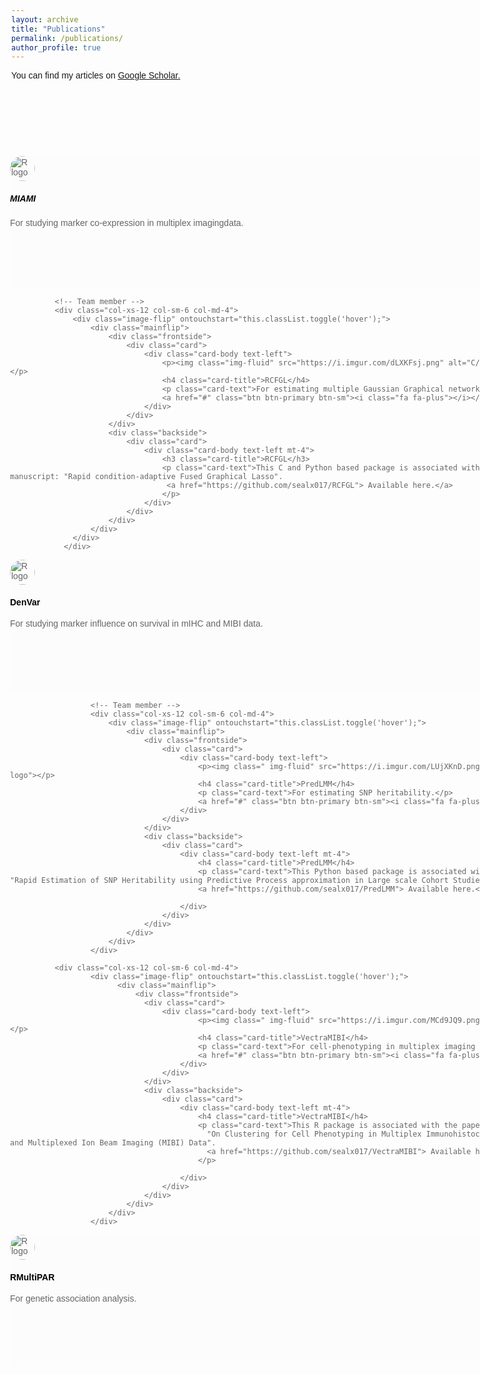 ```yaml
---
layout: archive
title: "Publications"
permalink: /publications/
author_profile: true
---
```


You can find my articles on <u><a href="https://scholar.google.com/citations?user=8NeELr8AAAAJ&hl=en
">Google Scholar</a>.</u>

<style>

body, html {
  height: 100%;
  width: 90%;
  margin: 80px;
  margin-top: 100px;
  font-family: Arial, Helvetica, sans-serif;
}

.bg-image {
  height: 100%;
  background-repeat: no-repeat;
}
.bg-text {
  background-color: rgb(0,0,0); /* Fallback color */
  background-color: rgba(0,0,0, 0); /* Black w/opacity/see-through */
  color: rgba(0,0,0, 0.6);
  border: 0px solid #f1f1f1;
  position: absolute;
  top: 60%;
  left: 50%;
  transform: translate(-50%, -50%);
  margin: 160px;
  margin-top: 30px;
  z-index: 2;
  width: 90%;
  height:  100%;
  text-align: Left;
}
/* FontAwesome for working BootSnippet :> */

#team {
  background-color: rgba(255,255,255, 0.1); /* Fallback color */

}

.btn-primary:hover,
.btn-primary:focus {
    background-color: rgba(234,234,234,0.05);
    border-color: #108d6f;
    box-shadow: none;
    outline: none;
}

.btn-primary {
    color: #fff;
    background-color: rgba(234,234,234,0.0.05);
    border-color: #007b5e;
}

section {
    padding: 60px 0;
}

section .section-title {
    text-align: center;
    color: White;
    margin-bottom: 50px;
}

#team .card {
    border: none;
    background: rgba(234,234,234,0.05);
}

.image-flip:hover .backside,
.image-flip.hover .backside {
    -webkit-transform: rotateY(0deg);
    -moz-transform: rotateY(0deg);
    -o-transform: rotateY(0deg);
    -ms-transform: rotateY(0deg);
    transform: rotateY(0deg);
    border-radius: .25rem;
}

.image-flip:hover .frontside,
.image-flip.hover .frontside {
    -webkit-transform: rotateY(180deg);
    -moz-transform: rotateY(180deg);
    -o-transform: rotateY(180deg);
    transform: rotateY(180deg);
}

.mainflip {
    -webkit-transition: 1s;
    -webkit-transform-style: preserve-3d;
    -ms-transition: 1s;
    -moz-transition: 1s;
    -moz-transform: perspective(1000px);
    -moz-transform-style: preserve-3d;
    -ms-transform-style: preserve-3d;
    transition: 1s;
    transform-style: preserve-3d;
    position: relative;
}

.frontside {
    position: relative;
    -webkit-transform: rotateY(0deg);
    -ms-transform: rotateY(0deg);
    z-index: 2;
    margin-bottom: 10px;
}

.backside {
    position: absolute;
    top: 0;
    left: 0;
    -webkit-transform: rotateY(-180deg);
    -moz-transform: rotateY(-180deg);
    -o-transform: rotateY(-180deg);
    -ms-transform: rotateY(-180deg);
    transform: rotateY(-180deg);
    -webkit-box-shadow: 5px 7px 9px -4px rgb(158, 158, 158);
    -moz-box-shadow: 5px 7px 9px -4px rgb(158, 158, 158);
    box-shadow: 5px 7px 9px -4px rgb(158, 158, 158);
}

.frontside,
.backside {
    -webkit-backface-visibility: hidden;
    -moz-backface-visibility: hidden;
    -ms-backface-visibility: hidden;
    backface-visibility: hidden;
    -webkit-transition: 1s;
    -webkit-transform-style: preserve-3d;
    -moz-transition: 1s;
    -moz-transform-style: preserve-3d;
    -o-transition: 1s;
    -o-transform-style: preserve-3d;
    -ms-transition: 1s;
    -ms-transform-style: preserve-3d;
    transition: 1s;
    transform-style: preserve-3d;
}

.frontside .card,
.backside .card {
    min-height: 212px;
}

.backside .card a {
    font-size: 18px;
    color: skyblue;
;
}

.frontside .card .card-title,
.backside .card .card-title {
    color: black;
}

.frontside .card .card-body img {
    width: 40px;
    height: 40px;
    border-radius: 50%;
}

</style>
<title> Souvik Seal: Softwares </title>
<link rel="icon" type="image/gif/png" href="https://www.cu.edu/sites/default/files/cu-standalone.png">
<link href="https://maxcdn.bootstrapcdn.com/bootstrap/4.0.0/css/bootstrap.min.css" rel="stylesheet" id="bootstrap-css">
<script src="https://maxcdn.bootstrapcdn.com/bootstrap/4.0.0/js/bootstrap.min.js"></script>
<script src="https://cdnjs.cloudflare.com/ajax/libs/jquery/3.2.1/jquery.min.js"></script>
</head>
<body>

<div class="bg-image"></div>
<div class="bg-text">
<div id="bg-text">

  <section id="team" class="pb-5">
      <div class="container">
          <div class="row">
              <!-- Team member -->
                        <div class="col-xs-12 col-sm-6 col-md-4">
                              <div class="image-flip" ontouchstart="this.classList.toggle('hover');">
                                    <div class="mainflip">
                                        <div class="frontside">
                                          <div class="card">
                                              <div class="card-body text-left">
                                                      <p><img class=" img-fluid" src="https://i.imgur.com/MCd9JQ9.png" alt="R logo">
                                                      <h5 class="card-title">MIAMI</h5></p>
                                                      <p class="card-text">For studying marker co-expression in multiplex imagingdata.</p>
                                                      <a href="#" class="btn btn-primary btn-sm"><i class="fa fa-plus"></i></a>
                                                  </div>
                                              </div>
                                          </div>
                                          <div class="backside">
                                              <div class="card">
                                                  <div class="card-body text-left mt-4">
                                                      <h4 class="card-title">MIAMI</h4>
                                                      <p class="card-text">This R package is associated with the paper: "MIAMI: Mutual Information-based Association Analysis of Multiplex Imaging data."<a href="https://github.com/sealx017/MIAMI"> Available here.</a> </p>
                                            </div>
                                              </div>
                                          </div>
                                      </div>
                                  </div>
                              </div>

              <!-- Team member -->
              <div class="col-xs-12 col-sm-6 col-md-4">
                  <div class="image-flip" ontouchstart="this.classList.toggle('hover');">
                      <div class="mainflip">
                          <div class="frontside">
                              <div class="card">
                                  <div class="card-body text-left">
                                      <p><img class="img-fluid" src="https://i.imgur.com/dLXKFsj.png" alt="C/python logo"></p>
                                      <h4 class="card-title">RCFGL</h4>
                                      <p class="card-text">For estimating multiple Gaussian Graphical networks.</p>
                                      <a href="#" class="btn btn-primary btn-sm"><i class="fa fa-plus"></i></a>
                                  </div>
                              </div>
                          </div>
                          <div class="backside">
                              <div class="card">
                                  <div class="card-body text-left mt-4">
                                      <h3 class="card-title">RCFGL</h3>
                                      <p class="card-text">This C and Python based package is associated with the manuscript: "Rapid condition-adaptive Fused Graphical Lasso".
                                       <a href="https://github.com/sealx017/RCFGL"> Available here.</a>
                                      </p>
                                  </div>
                              </div>
                          </div>
                      </div>
                  </div>
                </div>


 <div class="col-xs-12 col-sm-6 col-md-4">
                              <div class="image-flip" ontouchstart="this.classList.toggle('hover');">
                                    <div class="mainflip">
                                        <div class="frontside">
                                          <div class="card">
                                              <div class="card-body text-left">
                                                      <p><img class=" img-fluid" src="https://i.imgur.com/MCd9JQ9.png" alt="R logo"></p>
                                                      <h4 class="card-title">DenVar</h4>
                                                      <p class="card-text">For studying marker influence on survival in mIHC and MIBI data.</p>
                                                      <a href="#" class="btn btn-primary btn-sm"><i class="fa fa-plus"></i></a>
                                                  </div>
                                              </div>
                                          </div>
                                          <div class="backside">
                                              <div class="card">
                                                  <div class="card-body text-left mt-4">
                                                      <h4 class="card-title">DenVar</h4>
                                                      <p class="card-text">This R package is associated with the paper: "DenVar: Density based Variation analysis of multiplex imaging data." <a href="https://github.com/sealx017/DenVar"> Available here.</a> </p>
                                            </div>
                                              </div>
                                          </div>
                                      </div>
                                  </div>
                              </div>


                      <!-- Team member -->
                      <div class="col-xs-12 col-sm-6 col-md-4">
                          <div class="image-flip" ontouchstart="this.classList.toggle('hover');">
                              <div class="mainflip">
                                  <div class="frontside">
                                      <div class="card">
                                          <div class="card-body text-left">
                                              <p><img class=" img-fluid" src="https://i.imgur.com/LUjXKnD.png" alt="Python logo"></p>
                                              <h4 class="card-title">PredLMM</h4>
                                              <p class="card-text">For estimating SNP heritability.</p>
                                              <a href="#" class="btn btn-primary btn-sm"><i class="fa fa-plus"></i></a>
                                          </div>
                                      </div>
                                  </div>
                                  <div class="backside">
                                      <div class="card">
                                          <div class="card-body text-left mt-4">
                                              <h4 class="card-title">PredLMM</h4>
                                              <p class="card-text">This Python based package is associated with the paper: "Rapid Estimation of SNP Heritability using Predictive Process approximation in Large scale Cohort Studies".
                                              <a href="https://github.com/sealx017/PredLMM"> Available here.</a></p>

                                          </div>
                                      </div>
                                  </div>
                              </div>
                          </div>
                      </div>

              <div class="col-xs-12 col-sm-6 col-md-4">
                      <div class="image-flip" ontouchstart="this.classList.toggle('hover');">
                            <div class="mainflip">
                                <div class="frontside">
                                  <div class="card">
                                      <div class="card-body text-left">
                                              <p><img class=" img-fluid" src="https://i.imgur.com/MCd9JQ9.png" alt="R logo"></p>
                                              <h4 class="card-title">VectraMIBI</h4>
                                              <p class="card-text">For cell-phenotyping in multiplex imaging data.</p>
                                              <a href="#" class="btn btn-primary btn-sm"><i class="fa fa-plus"></i></a>
                                          </div>
                                      </div>
                                  </div>
                                  <div class="backside">
                                      <div class="card">
                                          <div class="card-body text-left mt-4">
                                              <h4 class="card-title">VectraMIBI</h4>
                                              <p class="card-text">This R package is associated with the paper
                                                "On Clustering for Cell Phenotyping in Multiplex Immunohistochemistry (mIHC) and Multiplexed Ion Beam Imaging (MIBI) Data".
                                                <a href="https://github.com/sealx017/VectraMIBI"> Available here.</a>
                                              </p>

                                          </div>
                                      </div>
                                  </div>
                              </div>
                          </div>
                      </div>


<div class="col-xs-12 col-sm-6 col-md-4">
              <div class="image-flip" ontouchstart="this.classList.toggle('hover');">
                              <div class="mainflip">
                                <div class="frontside">
                                  <div class="card">
                                      <div class="card-body text-left">
                                              <p><img class="img-fluid" src="https://i.imgur.com/MCd9JQ9.png" alt="R logo"></p>
                                              <h4 class="card-title">RMultiPAR</h4>
                                              <p class="card-text">For genetic association analysis.</p>
                                              <a href="#" class="btn btn-primary btn-sm"><i class="fa fa-plus"></i></a>
                                              </div>
                                                </div>
                                                  </div>
                                                  <div class="backside">
                                                      <div class="card">
                                                          <div class="card-body text-left mt-4">
                                                              <h4 class="card-title">RMultiPAR</h4>
                                                              <p class="card-text">This R based package is associated with the paper "Multivariate Association Analysis of Correlated Traits in Related Individuals."
                                                              <a href="https://github.com/sealx017/RMultiPAR"> Available here.</a>
                                                              </p>
                                                            </div>
                                                      </div>
                                                  </div>
                             </div>
                          </div>
                       </div>
                    </div>

  </section>
  <!-- Team -->
</div>
</div>
</body>
</html>


